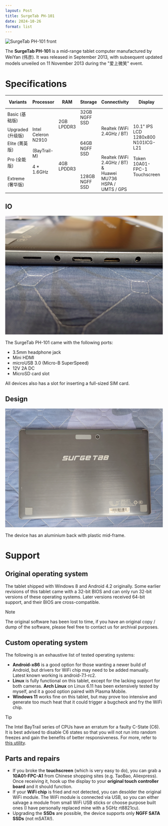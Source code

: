 ```yaml
---
layout: Post
title: SurgeTab PH-101
date: 2024-10-26
format: list
---
```


![SurgeTab PH-101 front](/assets/img/notes/surgetab_front.jpg "Front of the device")

The **SurgeTab PH-101** is a mid-range tablet computer manufactured by WeiYan (伟彦). It was released in September 2013, with subsequent updated models unveiled on 11 November 2013 during the "爱上微笑" event.

# Specifications
<table><thead>
  <tr>
    <th>Variants</th>
    <th>Processor</th>
    <th>RAM</th>
    <th>Storage</th>
    <th>Connectivity</th>
    <th>Display</th>
    <th>Cameras</th>
    <th>Dimensions</th>
    <th>Operating system</th>
    <th>Launch Price</th>
  </tr></thead>
<tbody>
  <tr>
    <td>Basic (基础版)</td>
    <td rowspan="5">Intel Celeron N2910<br><br>(BayTrail-M)<br><br>4 * 1.6GHz</td>
    <td rowspan="2">2GB LPDDR3</td>
    <td>32GB NGFF SSD</td>
    <td rowspan="3">Realtek (WiFi 2.4GHz / BT)</td>
    <td rowspan="5">10.1" IPS LCD<br>1280x800<br>N101ICG-L21<br><br>Token 10A01-FPC-1<br>Touchscreen</td>
    <td rowspan="5">0.2MP<br>(Front &amp; Back)</td>
    <td rowspan="5">258.6 cm (W) *<br>173.3 cm (H) *<br>9.9 cm (D)</td>
    <td rowspan="5">Windows 8 &amp;<br>Android 4.2<br></td>
    <td>¥1990</td>
  </tr>
  <tr>
    <td>Upgraded (升级版)</td>
    <td rowspan="3">64GB NGFF SSD</td>
    <td>¥2290</td>
  </tr>
  <tr>
    <td>Elite (菁英版)</td>
    <td rowspan="3">4GB LPDDR3</td>
    <td>¥2490</td>
  </tr>
  <tr>
    <td>Pro (全能版)</td>
    <td rowspan="2">Realtek (WiFi 2.4GHz / BT) &amp;<br>Huawei MU736 HSPA / UMTS / GPS</td>
    <td>¥2690</td>
  </tr>
  <tr>
    <td>Extreme (奢华版)</td>
    <td>128GB NGFF SSD</td>
    <td>¥2990</td>
  </tr>
</tbody></table>

## IO
![SurgeTab PH-101 side](/assets/img/notes/surgetab_io.jpg "Side of the device, showing its ports")

The SurgeTab PH-101 came with the following ports:
- 3.5mm headphone jack
- Mini HDMI
- microUSB 3.0 (Micro-B SuperSpeed)
- 12V 2A DC
- MicroSD card slot

All devices also has a slot for inserting a full-sized SIM card.

## Design
![SurgeTab PH-101 back](/assets/img/notes/surgetab_back.jpg "Back of the device")

The device has an aluminium back with plastic mid-frame.

# Support
## Original operating system
The tablet shipped with Windows 8 and Android 4.2 originally. Some earlier revisions of this tablet came with a 32-bit BIOS and can only run 32-bit versions of these operating systems. Later versions received 64-bit support, and their BIOS are cross-compatible.

> [!note]
> The original software has been lost to time, if you have an original copy / dump of the software, please feel free to contact us for archival purposes.

## Custom operating system
The following is an exhaustive list of tested operating systems:
- **Android-x86** is a good option for those wanting a newer build of Android, but drivers for WiFi chip may need to be added manually. Latest known working is android-7.1-rc2.
- **Linux** is fully functional on this tablet, except for the lacking support for both cameras. **Arch Linux** on Linux 6.11 has been extensively tested by myself, and it a good option paired with Plasma Mobile.
- **Windows 11** works fine on this tablet, but may prove too intensive and generate too much heat that it could trigger a bugcheck and fry the WiFi chip.

> [!tip]
> The Intel BayTrail series of CPUs have an erratum for a faulty C-State (C6).
> It is best advised to disable C6 states so that you will not run into random freezes and gain the benefits of better responsiveness.
> For more, refer to [this utility](https://github.com/UnRealSKY/Intel-bay-trail-linux-cstatefix).

## Parts and repairs
- If you broke the **touchscreen** (which is very easy to do), you can grab a **10A01-FPC-A1** from Chinese shopping sites (e.g. TaoBao, Aliexpress). Once receiving it, hook up the display to your **original touch controller board** and it should function.
- If your **WiFi chip** is fried and not detected, you can desolder the original WiFi module. The WiFi module is connected via USB, so you can either salvage a module from small WiFi USB sticks or choose purpose built ones (I have personally replaced mine with a 5GHz rt8821cu).
- Upgrading the **SSDs** are possible, the device supports only **NGFF SATA SSDs** (not mSATA!).
